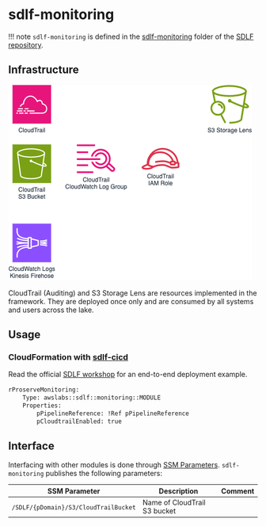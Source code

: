 # sdlf-monitoring

!!! note
    `sdlf-monitoring` is defined in the [sdlf-monitoring](https://github.com/awslabs/aws-serverless-data-lake-framework/tree/main/sdlf-monitoring) folder of the [SDLF repository](https://github.com/awslabs/aws-serverless-data-lake-framework).

## Infrastructure

![SDLF Monitoring](../_static/sdlf-monitoring.png)

CloudTrail (Auditing) and S3 Storage Lens are resources implemented in the framework. They are deployed once only and are consumed by all systems and users across the lake.

## Usage

### CloudFormation with [sdlf-cicd](cicd.md)

Read the official [SDLF workshop](https://sdlf.workshop.aws/) for an end-to-end deployment example.

```
rProserveMonitoring:
    Type: awslabs::sdlf::monitoring::MODULE
    Properties:
        pPipelineReference: !Ref pPipelineReference
        pCloudtrailEnabled: true
```

## Interface

Interfacing with other modules is done through [SSM Parameters](https://docs.aws.amazon.com/systems-manager/latest/userguide/systems-manager-parameter-store.html). `sdlf-monitoring` publishes the following parameters:

| SSM Parameter                         | Description                                                      | Comment                                      |
|---------------------------------------| ---------------------------------------------------------------- | -------------------------------------------- |
| `/SDLF/{pDomain}/S3/CloudTrailBucket` | Name of CloudTrail S3 bucket                                     |                                              |

